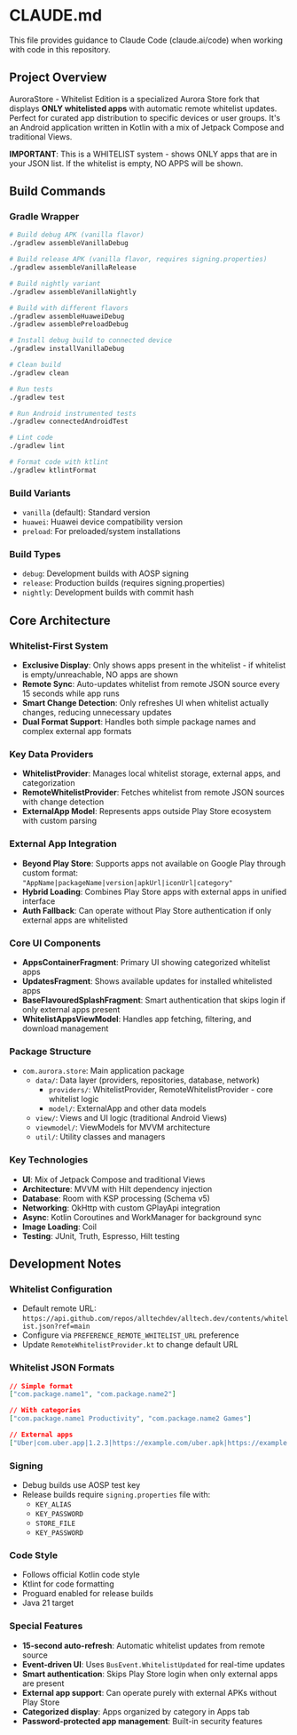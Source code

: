 # CLAUDE.md

This file provides guidance to Claude Code (claude.ai/code) when working with code in this repository.

## Project Overview

AuroraStore - Whitelist Edition is a specialized Aurora Store fork that displays **ONLY whitelisted apps** with automatic remote whitelist updates. Perfect for curated app distribution to specific devices or user groups. It's an Android application written in Kotlin with a mix of Jetpack Compose and traditional Views.

**IMPORTANT**: This is a WHITELIST system - shows ONLY apps that are in your JSON list. If the whitelist is empty, NO APPS will be shown.

## Build Commands

### Gradle Wrapper
```bash
# Build debug APK (vanilla flavor)
./gradlew assembleVanillaDebug

# Build release APK (vanilla flavor, requires signing.properties)
./gradlew assembleVanillaRelease

# Build nightly variant
./gradlew assembleVanillaNightly

# Build with different flavors
./gradlew assembleHuaweiDebug
./gradlew assemblePreloadDebug

# Install debug build to connected device
./gradlew installVanillaDebug

# Clean build
./gradlew clean

# Run tests
./gradlew test

# Run Android instrumented tests
./gradlew connectedAndroidTest

# Lint code
./gradlew lint

# Format code with ktlint
./gradlew ktlintFormat
```

### Build Variants
- `vanilla` (default): Standard version
- `huawei`: Huawei device compatibility version
- `preload`: For preloaded/system installations

### Build Types
- `debug`: Development builds with AOSP signing
- `release`: Production builds (requires signing.properties)
- `nightly`: Development builds with commit hash

## Core Architecture

### Whitelist-First System
- **Exclusive Display**: Only shows apps present in the whitelist - if whitelist is empty/unreachable, NO apps are shown
- **Remote Sync**: Auto-updates whitelist from remote JSON source every 15 seconds while app runs
- **Smart Change Detection**: Only refreshes UI when whitelist actually changes, reducing unnecessary updates
- **Dual Format Support**: Handles both simple package names and complex external app formats

### Key Data Providers
- **WhitelistProvider**: Manages local whitelist storage, external apps, and categorization
- **RemoteWhitelistProvider**: Fetches whitelist from remote JSON sources with change detection
- **ExternalApp Model**: Represents apps outside Play Store ecosystem with custom parsing

### External App Integration
- **Beyond Play Store**: Supports apps not available on Google Play through custom format: `"AppName|packageName|version|apkUrl|iconUrl|category"`
- **Hybrid Loading**: Combines Play Store apps with external apps in unified interface
- **Auth Fallback**: Can operate without Play Store authentication if only external apps are whitelisted

### Core UI Components
- **AppsContainerFragment**: Primary UI showing categorized whitelist apps
- **UpdatesFragment**: Shows available updates for installed whitelisted apps
- **BaseFlavouredSplashFragment**: Smart authentication that skips login if only external apps present
- **WhitelistAppsViewModel**: Handles app fetching, filtering, and download management

### Package Structure
- `com.aurora.store`: Main application package
  - `data/`: Data layer (providers, repositories, database, network)
    - `providers/`: WhitelistProvider, RemoteWhitelistProvider - core whitelist logic
    - `model/`: ExternalApp and other data models
  - `view/`: Views and UI logic (traditional Android Views)
  - `viewmodel/`: ViewModels for MVVM architecture
  - `util/`: Utility classes and managers

### Key Technologies
- **UI**: Mix of Jetpack Compose and traditional Views
- **Architecture**: MVVM with Hilt dependency injection
- **Database**: Room with KSP processing (Schema v5)
- **Networking**: OkHttp with custom GPlayApi integration
- **Async**: Kotlin Coroutines and WorkManager for background sync
- **Image Loading**: Coil
- **Testing**: JUnit, Truth, Espresso, Hilt testing

## Development Notes

### Whitelist Configuration
- Default remote URL: `https://api.github.com/repos/alltechdev/alltech.dev/contents/whitelist.json?ref=main`
- Configure via `PREFERENCE_REMOTE_WHITELIST_URL` preference
- Update `RemoteWhitelistProvider.kt` to change default URL

### Whitelist JSON Formats
```json
// Simple format
["com.package.name1", "com.package.name2"]

// With categories
["com.package.name1 Productivity", "com.package.name2 Games"]

// External apps
["Uber|com.uber.app|1.2.3|https://example.com/uber.apk|https://example.com/icon.png|Transport"]
```

### Signing
- Debug builds use AOSP test key
- Release builds require `signing.properties` file with:
  - `KEY_ALIAS`
  - `KEY_PASSWORD`
  - `STORE_FILE`
  - `KEY_PASSWORD`

### Code Style
- Follows official Kotlin code style
- Ktlint for code formatting
- Proguard enabled for release builds
- Java 21 target

### Special Features
- **15-second auto-refresh**: Automatic whitelist updates from remote source
- **Event-driven UI**: Uses `BusEvent.WhitelistUpdated` for real-time updates
- **Smart authentication**: Skips Play Store login when only external apps are present
- **External app support**: Can operate purely with external APKs without Play Store
- **Categorized display**: Apps organized by category in Apps tab
- **Password-protected app management**: Built-in security features